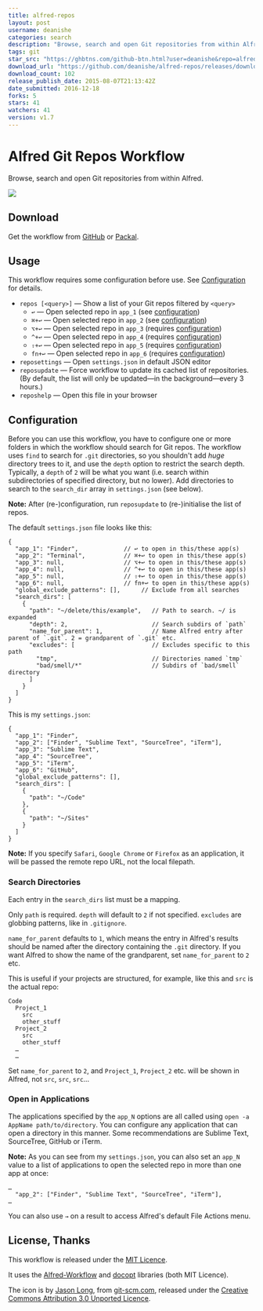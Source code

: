 ```yaml
---
title: alfred-repos
layout: post
username: deanishe
categories: search
description: "Browse, search and open Git repositories from within Alfred."
tags: git
star_src: "https://ghbtns.com/github-btn.html?user=deanishe&repo=alfred-repos&type=star&count=true"
download_url: "https://github.com/deanishe/alfred-repos/releases/download/v1.7/Git_Repos-1.7.alfredworkflow"
download_count: 102
release_publish_date: 2015-08-07T21:13:42Z
date_submitted: 2016-12-18
forks: 5
stars: 41
watchers: 41
version: v1.7
---
```

# Alfred Git Repos Workflow #

Browse, search and open Git repositories from within Alfred.

![](https://raw.githubusercontent.com/deanishe/alfred-repos/master/demo.gif "")

## Download ##

Get the workflow from [GitHub](https://github.com/deanishe/alfred-repos/releases/latest) or [Packal](http://www.packal.org/workflow/git-repos).

## Usage ##

This workflow requires some configuration before use. See [Configuration](#configuration) for details.

- `repos [<query>]` — Show a list of your Git repos filtered by `<query>`
	+ `↩` — Open selected repo in `app_1` (see [configuration](#configuration))
	+ `⌘+↩` — Open selected repo in `app_2` (see [configuration](#configuration))
	+ `⌥+↩` — Open selected repo in `app_3` (requires [configuration](#configuration))
	+ `^+↩` — Open selected repo in `app_4` (requires [configuration](#configuration))
	+ `⇧+↩` — Open selected repo in `app_5` (requires [configuration](#configuration))
	+ `fn+↩` — Open selected repo in `app_6` (requires [configuration](#configuration))
- `reposettings` — Open `settings.json` in default JSON editor
- `reposupdate` — Force workflow to update its cached list of repositories. (By default, the list will only be updated—in the background—every 3 hours.)
- `reposhelp` — Open this file in your browser

## Configuration ##

Before you can use this workflow, you have to configure one or more folders in which the workflow should search for Git repos. The workflow uses `find` to search for `.git` directories, so you shouldn't add *huge* directory trees to it, and use the `depth` option to restrict the search depth. Typically, a `depth` of `2` will be what you want (i.e. search within subdirectories of specified directory, but no lower). Add directories to search to the `search_dir` array in `settings.json` (see below).

**Note:** After (re-)configuration, run `reposupdate` to (re-)initialise the list of repos.

The default `settings.json` file looks like this:

```
{
  "app_1": "Finder",             // ↩ to open in this/these app(s)
  "app_2": "Terminal",           // ⌘+↩ to open in this/these app(s)
  "app_3": null,                 // ⌥+↩ to open in this/these app(s)
  "app_4": null,                 // ^+↩ to open in this/these app(s)
  "app_5": null,                 // ⇧+↩ to open in this/these app(s)
  "app_6": null,                 // fn+↩ to open in this/these app(s)
  "global_exclude_patterns": [],      // Exclude from all searches
  "search_dirs": [
    {
      "path": "~/delete/this/example",   // Path to search. ~/ is expanded
      "depth": 2,                        // Search subdirs of `path`
      "name_for_parent": 1,              // Name Alfred entry after parent of `.git`. 2 = grandparent of `.git` etc.
      "excludes": [                      // Excludes specific to this path
        "tmp",                           // Directories named `tmp`
        "bad/smell/*"                    // Subdirs of `bad/smell` directory
      ]
    }
  ]
}
```

This is my `settings.json`:

```
{
  "app_1": "Finder",
  "app_2": ["Finder", "Sublime Text", "SourceTree", "iTerm"],
  "app_3": "Sublime Text",
  "app_4": "SourceTree",
  "app_5": "iTerm",
  "app_6": "GitHub",
  "global_exclude_patterns": [],
  "search_dirs": [
    {
      "path": "~/Code"
    },
    {
      "path": "~/Sites"
    }
  ]
}
```

**Note:** If you specify `Safari`, `Google Chrome` or `Firefox` as an application, it will be passed the remote repo URL, not the local filepath.

### Search Directories ###

Each entry in the `search_dirs` list must be a mapping.

Only `path` is required. `depth` will default to `2` if not specified. `excludes` are globbing patterns, like in `.gitignore`.

`name_for_parent` defaults to `1`, which means the entry in Alfred's results should be named after the directory containing the `.git` directory. If you want Alfred to show the name of the grandparent, set `name_for_parent` to `2` etc.

This is useful if your projects are structured, for example, like this and `src` is the actual repo:

```
Code
  Project_1
    src
    other_stuff
  Project_2
    src
    other_stuff
  …
  …
```

Set `name_for_parent` to `2`, and `Project_1`, `Project_2` etc. will be shown in Alfred, not `src`, `src`, `src`…

### Open in Applications ###

The applications specified by the `app_N` options are all called using `open -a AppName path/to/directory`. You can configure any application that can open a directory in this manner. Some recommendations are Sublime Text, SourceTree, GitHub or iTerm.

**Note:** As you can see from my `settings.json`, you can also set an `app_N` value to a list of applications to open the selected repo in more than one app at once:

```
…
  "app_2": ["Finder", "Sublime Text", "SourceTree", "iTerm"],
…
```

You can also use `→` on a result to access Alfred's default File Actions menu.

## License, Thanks ##

This workflow is released under the [MIT Licence](http://opensource.org/licenses/MIT).

It uses the [Alfred-Workflow](https://github.com/deanishe/alfred-workflow) and [docopt](http://docopt.org/) libraries (both MIT Licence).

The icon is by [Jason Long](http://twitter.com/jasonlong), from [git-scm.com](http://git-scm.com/downloads/logos), released under the [Creative Commons Attribution 3.0 Unported Licence](http://creativecommons.org/licenses/by/3.0/).